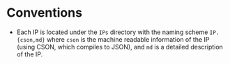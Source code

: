 # Conventions

- Each IP is located under the `IPs` directory with the naming scheme `IP.{cson,md}` where `cson` is the machine readable information of the IP (using CSON, which compiles to JSON), and `md` is a detailed description of the IP.


